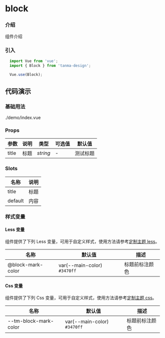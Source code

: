 # block

### 介绍

组件介绍

### 引入

```js
  import Vue from 'vue';
  import { Block } from 'tanma-design';
  
  Vue.use(Block);
```

## 代码演示

### 基础用法

<demo-code>./demo/index.vue</demo-code>

### Props
参数 | 说明 | 类型 | 可选值 | 默认值 
-- | -- | -- | -- | --
title | 标题 | _string_ | - | 测试标题

### Slots
名称 | 说明
-- | --
title | 标题
default | 内容

### 样式变量

#### Less 变量

组件提供了下列 Less 变量，可用于自定义样式，使用方法请参考[定制主题 less](#/theme)。

名称 | 默认值 | 描述
-- | -- | --
@block-mark-color | var(--main-color) `#3470ff` | 标题前标注颜色

#### Css 变量

组件提供了下列 Css 变量，可用于自定义样式，使用方法请参考[定制主题 css](#/theme2)。

名称 | 默认值 | 描述
-- | -- | --
--tm-block-mark-color | var(--main-color) `#3470ff` | 标题前标注颜色